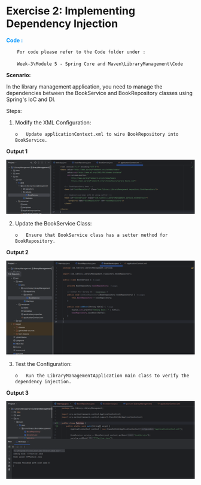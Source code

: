 # Exercise 2: Implementing Dependency Injection

<span style="color:#0096FF;">**Code :** </span>
        
        For code please refer to the Code folder under : 

        Week-3\Module 5 - Spring Core and Maven\LibraryManagement\Code

**Scenario:**

In the library management application, you need to manage the dependencies between the BookService and BookRepository classes using Spring's IoC and DI.


Steps:
1.	Modify the XML Configuration:

        o	Update applicationContext.xml to wire BookRepository into BookService.
**Output 1**

![alt text](IMG/image.png)

2.	Update the BookService Class:

        o	Ensure that BookService class has a setter method for BookRepository.

**Output 2**

![alt text](IMG/image-1.png)

3.	Test the Configuration:

        o	Run the LibraryManagementApplication main class to verify the dependency injection.
        
**Output 3**

![alt text](IMG/image-5.png)